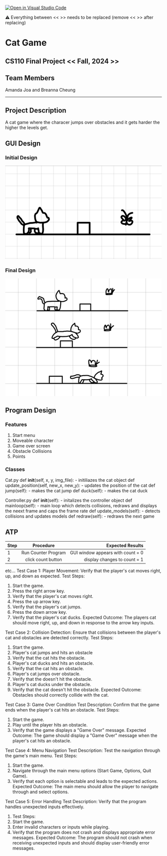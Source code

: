[![Open in Visual Studio Code](https://classroom.github.com/assets/open-in-vscode-718a45dd9cf7e7f842a935f5ebbe5719a5e09af4491e668f4dbf3b35d5cca122.svg)](https://classroom.github.com/online_ide?assignment_repo_id=14589626&assignment_repo_type=AssignmentRepo)

:warning: Everything between << >> needs to be replaced (remove << >> after replacing)

# Cat Game
## CS110 Final Project  << Fall, 2024 >>

## Team Members

Amanda Joa and Breanna Cheung
***

## Project Description

 A cat game where the characer jumps over obstacles and it gets harder the higher the levels get. 

## GUI Design

### Initial Design

![initial gui](assets/gui.jpg)

### Final Design

![final gui](assets/finalgui.jpg)

## Program Design

### Features

1. Start menu
2. Moveable character
3. Game over screen
4. Obstacle Collisions
5. Points

### Classes
Cat.py
    def __init__(self, x, y, img_file):
        - initiliazes the cat object
    def update_position(self, new_x, new_y):
        - updates the position of the cat
    def jump(self):
        - makes the cat jump
     def duck(self):
        - makes the cat duck

Controller.py
    def __init__(self):
        - initalizes the controller object
    def mainloop(self):
        - main loop which detects collisions, redraws and displays the neext frame and caps the frame rate
    def update_models(self):
        - detects collisions and updates models
     def redraw(self):
        - redraws the next game

    
## ATP

| Step                 |Procedure             |Expected Results                   |
|----------------------|:--------------------:|----------------------------------:|
|  1                   | Run Counter Program  |GUI window appears with count = 0  |
|  2                   | click count button   | display changes to count = 1      |
etc...
Test Case 1: Player Movement: Verify that the player's cat moves right, up, and down as expected.
Test Steps: 
1. Start the game.
2. Press the right arrow key.
3. Verify that the player's cat moves right.
4. Press the up arrow key.
5. Verify that the player's cat jumps.
6. Press the down arrow key.
7. Verify that the player's cat ducks.
Expected Outcome: The players cat should move right, up, and down in response to the arrow key inputs.

Test Case 2: Collision Detection: Ensure that collisions between the player's cat and obstacles are detected correctly.
Test Steps:
1. Start the game.
2. Player's cat jumps and hits an obstacle
3. Verify that the cat hits the obstacle.
4. Player's cat ducks and hits an obstacle.
5. Verify that the cat hits an obstacle.
6. Player's cat jumps over obstacle.
7. Verify that the doesn't hit the obstacle.
8. Player's cat ducks under the obstacle.
9. Verify that the cat doesn't hit the obstacle.
Expected Outcome: Obstacles should correctly collide with the cat. 

Test Case 3: Game Over Condition
Test Description: Confirm that the game ends when the player's cat hits an obstacle.
Test Steps:
1. Start the game.
2. Play until the player hits an obstacle.
3. Verify that the game displays a "Game Over" message.
Expected Outcome: The game should display a "Game Over" message when the player's cat hits an obstacle.

Test Case 4: Menu Navigation
Test Description: Test the navigation through the game's main menu.
Test Steps:
1. Start the game.
2. Navigate through the main menu options (Start Game, Options, Quit Game).
3. Verify that each option is selectable and leads to the expected actions.
Expected Outcome: The main menu should allow the player to navigate through and select options.

Test Case 5: Error Handling
Test Description: Verify that the program handles unexpected inputs effectively.
1. Test Steps:
2. Start the game.
3. Enter invalid characters or inputs while playing.
4. Verify that the program does not crash and displays appropriate error messages.
Expected Outcome: The program should not crash when receiving unexpected inputs and should display user-friendly error messages.
